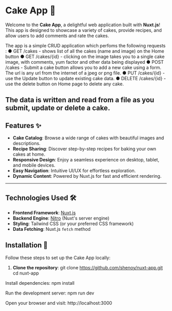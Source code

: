 # Cake App 🎂

Welcome to the **Cake App**, a delightful web application built with **Nuxt.js**! This app is designed to showcase a variety of cakes, provide recipes, and allow users to add comments and rate the cakes.

The app is a simple CRUD application which perfoms the following requests :
● GET /cakes   - shows list of all the cakes (name and image) on the Home button
● GET /cakes/{id} - clicking on the image takes you to a single cake image, with comments, yum factor and other data being displayed
● POST /cakes - Submit a cake button allows you to add a new cake using a form. The url is any url from the internet of a jpeg or png file. 
● PUT /cakes/{id}  - use the Update button to update existing cake data. 
● DELETE /cakes/{id} - use the delete button on Home page to delete any cake. 

The data is written and read from a file as you submit, update or delete a cake. 
---

## Features ✨

- **Cake Catalog**: Browse a wide range of cakes with beautiful images and descriptions.
- **Recipe Sharing**: Discover step-by-step recipes for baking your own cakes at home.
- **Responsive Design**: Enjoy a seamless experience on desktop, tablet, and mobile devices.
- **Easy Navigation**: Intuitive UI/UX for effortless exploration.
- **Dynamic Content**: Powered by Nuxt.js for fast and efficient rendering.

---

## Technologies Used 🛠️

- **Frontend Framework**: [Nuxt.js](https://nuxtjs.org/)
- **Backend Engine**: [Nitro](https://nitro.unjs.io/) (Nuxt's server engine)
- **Styling**: Tailwind CSS (or your preferred CSS framework)
- **Data Fetching**: Nuxt.js `fetch` method

## Installation 🚀

Follow these steps to set up the Cake App locally:

1. **Clone the repository**:
   git clone https://github.com/shenoy/nuxt-app.git
   cd nuxt-app
   
Install dependencies:
npm install

Run the development server:
npm run dev

Open your browser and visit:
http://localhost:3000

```

